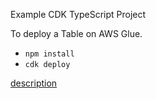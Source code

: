 Example CDK TypeScript Project

To deploy a Table on AWS Glue.

* `npm install`
* `cdk deploy`

[description](https://note.figmentresearch.com/aws/cdkgluetable)